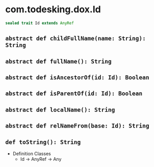 # com.todesking.dox.Id


```scala
sealed trait Id extends AnyRef
```


 `abstract def childFullName(name: String): String`
----------------------------------------------------



 `abstract def fullName(): String`
-----------------------------------



 `abstract def isAncestorOf(id: Id): Boolean`
----------------------------------------------



 `abstract def isParentOf(id: Id): Boolean`
--------------------------------------------



 `abstract def localName(): String`
------------------------------------



 `abstract def relNameFrom(base: Id): String`
----------------------------------------------



 `def toString(): String`
--------------------------

* Definition Classes
  * Id → AnyRef → Any


